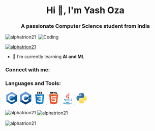 <h1 align="center">Hi 👋, I'm Yash Oza</h1>
<h3 align="center">A passionate Computer Science student from India</h3>
<img align="right" alt="Coding" width="400" src="https://i.gifer.com/STRh.mp4">
<p align="left"> <img src="https://komarev.com/ghpvc/?username=alphatrion21&label=Profile%20views&color=0e75b6&style=flat" alt="alphatrion21" /> </p>

<p align="left"> <a href="https://github.com/ryo-ma/github-profile-trophy"><img src="https://github-profile-trophy.vercel.app/?username=alphatrion21" alt="alphatrion21" /></a> </p>

- 🌱 I’m currently learning **AI and ML**

<h3 align="left">Connect with me:</h3>
<p align="left">
</p>

<h3 align="left">Languages and Tools:</h3>
<p align="left"> <a href="https://www.cprogramming.com/" target="_blank" rel="noreferrer"> <img src="https://raw.githubusercontent.com/devicons/devicon/master/icons/c/c-original.svg" alt="c" width="40" height="40"/> </a> <a href="https://www.w3schools.com/cpp/" target="_blank" rel="noreferrer"> <img src="https://raw.githubusercontent.com/devicons/devicon/master/icons/cplusplus/cplusplus-original.svg" alt="cplusplus" width="40" height="40"/> </a> <a href="https://www.w3schools.com/css/" target="_blank" rel="noreferrer"> <img src="https://raw.githubusercontent.com/devicons/devicon/master/icons/css3/css3-original-wordmark.svg" alt="css3" width="40" height="40"/> </a> <a href="https://www.w3.org/html/" target="_blank" rel="noreferrer"> <img src="https://raw.githubusercontent.com/devicons/devicon/master/icons/html5/html5-original-wordmark.svg" alt="html5" width="40" height="40"/> </a> <a href="https://www.java.com" target="_blank" rel="noreferrer"> <img src="https://raw.githubusercontent.com/devicons/devicon/master/icons/java/java-original.svg" alt="java" width="40" height="40"/> </a> <a href="https://www.python.org" target="_blank" rel="noreferrer"> <img src="https://raw.githubusercontent.com/devicons/devicon/master/icons/python/python-original.svg" alt="python" width="40" height="40"/> </a> </p>

<p><img align="left" src="https://github-readme-stats.vercel.app/api/top-langs?username=alphatrion21&show_icons=true&locale=en&layout=compact" alt="alphatrion21" /></p>

<p>&nbsp;<img align="center" src="https://github-readme-stats.vercel.app/api?username=alphatrion21&show_icons=true&locale=en" alt="alphatrion21" /></p>

<p><img align="center" src="https://github-readme-streak-stats.herokuapp.com/?user=alphatrion21&" alt="alphatrion21" /></p>
